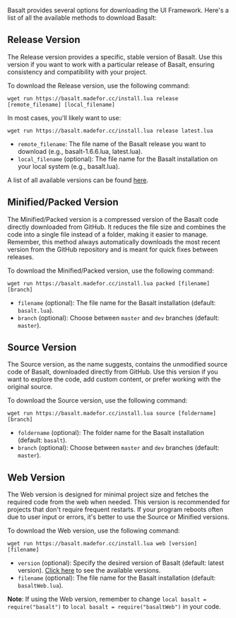 Basalt provides several options for downloading the UI Framework. Here's a list of all the available methods to download Basalt:

## Release Version

The Release version provides a specific, stable version of Basalt. Use this version if you want to work with a particular release of Basalt, ensuring consistency and compatibility with your project.

To download the Release version, use the following command:

`wget run https://basalt.madefor.cc/install.lua release [remote_filename] [local_filename]`

In most cases, you'll likely want to use:

`wget run https://basalt.madefor.cc/install.lua release latest.lua`

- `remote_filename`: The file name of the Basalt release you want to download (e.g., basalt-1.6.6.lua, latest.lua).
- `local_filename` (optional): The file name for the Basalt installation on your local system (e.g., basalt.lua).

A list of all available versions can be found [here](https://github.com/Pyroxenium/Basalt/tree/master/docs/versions).

## Minified/Packed Version

The Minified/Packed version is a compressed version of the Basalt code directly downloaded from GitHub. It reduces the file size and combines the code into a single file instead of a folder, making it easier to manage. Remember, this method always automatically downloads the most recent version from the GitHub repository and is meant for quick fixes between releases.

To download the Minified/Packed version, use the following command:

`wget run https://basalt.madefor.cc/install.lua packed [filename] [branch]`

- `filename` (optional): The file name for the Basalt installation (default: `basalt.lua`).
- `branch` (optional): Choose between `master` and `dev` branches (default: `master`).

## Source Version

The Source version, as the name suggests, contains the unmodified source code of Basalt, downloaded directly from GitHub. Use this version if you want to explore the code, add custom content, or prefer working with the original source.

To download the Source version, use the following command:

`wget run https://basalt.madefor.cc/install.lua source [foldername] [branch]`

- `foldername` (optional): The folder name for the Basalt installation (default: `basalt`).
- `branch` (optional): Choose between `master` and `dev` branches (default: `master`).

## Web Version

The Web version is designed for minimal project size and fetches the required code from the web when needed. This version is recommended for projects that don't require frequent restarts. If your program reboots often due to user input or errors, it's better to use the Source or Minified versions.

To download the Web version, use the following command:

`wget run https://basalt.madefor.cc/install.lua web [version] [filename]`

- `version` (optional): Specify the desired version of Basalt (default: latest version). [Click here](https://github.com/Pyroxenium/Basalt/tree/master/docs/versions) to see the available versions.
- `filename` (optional): The file name for the Basalt installation (default: `basaltWeb.lua`).

**Note**: If using the Web version, remember to change `local basalt = require("basalt")` to `local basalt = require("basaltWeb")` in your code.